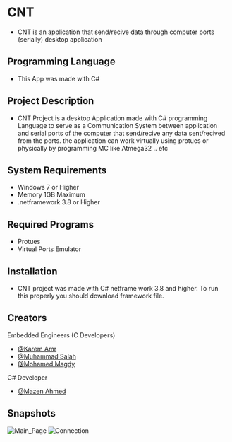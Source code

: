 # CNT
- CNT is an application that send/recive data through computer ports (serially) desktop application 

## Programming Language
- This App was made with C# 

## Project Description
- CNT Project is a desktop Application made with C# programming Language to serve as a Communication System between application and serial ports of the computer that send/recive any data sent/recived from the ports. the application can work virtually using protues or physically by programming MC like Atmega32 .. etc

## System Requirements
- Windows 7 or Higher
- Memory 1GB Maximum
- .netframework 3.8 or Higher
  
## Required Programs
- Protues 
- Virtual Ports Emulator

## Installation
- CNT project was made with C# netframe work 3.8 and higher. To run this properly you should download framework file.

## Creators
Embedded Engineers (C Developers)
- [@Karem Amr](https://www.github.com/silentmug)
- [@Muhammad Salah](https://www.github.com/MuhammadSalah-MS)
- [@Mohamed Magdy](https://www.github.com/mohamedmagdyali-lab)
  
C# Developer
- [@Mazen Ahmed](https://www.github.com/Mazen20021)
 
## Snapshots
![Main_Page](https://github.com/Mazen20021/Computer_InterFace/assets/131156076/ba9a0e79-94b2-47a5-9a63-fd9ca28cef90)
![Connection](https://github.com/Mazen20021/Computer_InterFace/assets/131156076/fd3759b9-2465-4cde-b94f-57028fb7a7fe)
